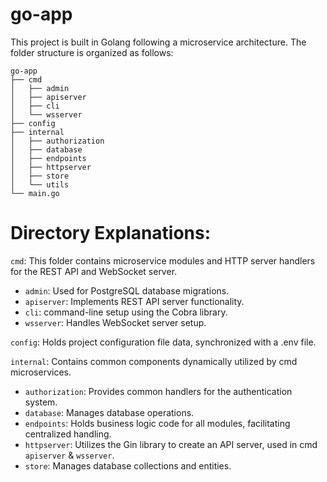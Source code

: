 # go-app

This project is built in Golang following a microservice architecture. The folder structure is organized as follows:

```
go-app
├── cmd
│   ├── admin
│   ├── apiserver
│   ├── cli
│   └── wsserver
├── config
├── internal
│   ├── authorization
│   ├── database
│   ├── endpoints
│   ├── httpserver
│   ├── store
│   └── utils
└── main.go
```

# Directory Explanations:

`cmd`: This folder contains microservice modules and HTTP server handlers for the REST API and WebSocket server.
- `admin`: Used for PostgreSQL database migrations.
- `apiserver`: Implements REST API server functionality.
- `cli`: command-line setup using the Cobra library.
- `wsserver`: Handles WebSocket server setup.

`config`: Holds project configuration file data, synchronized with a .env file.

`internal`: Contains common components dynamically utilized by cmd microservices.
- `authorization`: Provides common handlers for the authentication system.
- `database`: Manages database operations.
- `endpoints`: Holds business logic code for all modules, facilitating centralized handling.
- `httpserver`: Utilizes the Gin library to create an API server, used in cmd `apiserver` & `wsserver`.
- `store`: Manages database collections and entities.

